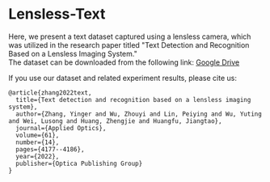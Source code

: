 # Lensless-Text
Here, we present a text dataset captured using a lensless camera, which was utilized in the research paper titled "Text Detection and Recognition Based on a Lensless Imaging System."   
The dataset can be downloaded from the following link: [Google Drive](https://drive.google.com/drive/folders/1s5CoyBayTEgSBnUpRWFSK2G6zOfdFUK-?usp=drive_link)


If you use our dataset and related experiment results, please cite us:
```
@article{zhang2022text,
  title={Text detection and recognition based on a lensless imaging system},
  author={Zhang, Yinger and Wu, Zhouyi and Lin, Peiying and Wu, Yuting and Wei, Lusong and Huang, Zhengjie and Huangfu, Jiangtao},
  journal={Applied Optics},
  volume={61},
  number={14},
  pages={4177--4186},
  year={2022},
  publisher={Optica Publishing Group}
}
```
